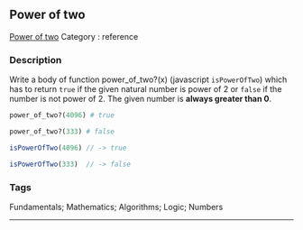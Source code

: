 ## Power of two
[Power of two](https://www.codewars.com/kata/power-of-two)
Category : reference

### Description
Write a body of function power_of_two?(x) (javascript `isPowerOfTwo`) which has to return `true` if the given natural number is power of 2 or `false` if the number is not power of 2. The given number is **always greater than 0**.
```ruby
power_of_two?(4096) # true

power_of_two?(333) # false
```
```javascript
isPowerOfTwo(4096) // -> true

isPowerOfTwo(333)  // -> false
```

### Tags
Fundamentals; Mathematics; Algorithms; Logic; Numbers

- - -
